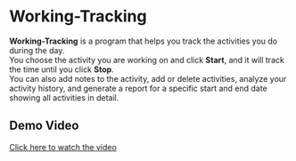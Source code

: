 # Working-Tracking

**Working-Tracking** is a program that helps you track the activities you do during the day.  
You choose the activity you are working on and click **Start**, and it will track the time until you click **Stop**.  
You can also add notes to the activity, add or delete activities, analyze your activity history, and generate a report for a specific start and end date showing all activities in detail.

## Demo Video

[Click here to watch the video](https://www.loom.com/share/3f370bceb2cd478db84ea28bc1daf3b0)
